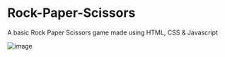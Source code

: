 # Rock-Paper-Scissors
A basic Rock Paper Scissors game made using HTML, CSS &amp; Javascript

![image](https://github.com/user-attachments/assets/2a489ea8-9808-44bc-a9f7-fdf9aff8e58a)
